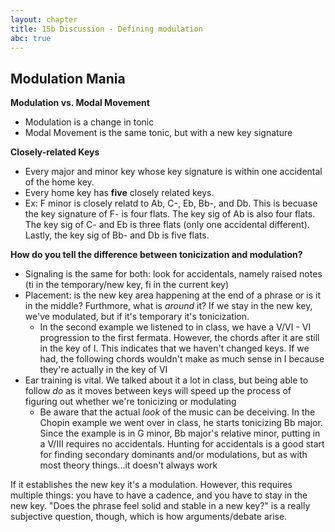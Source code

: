 ```yaml
---
layout: chapter
title: 15b Discussion - Defining modulation
abc: true
---
```


## Modulation Mania

**Modulation vs. Modal Movement**
- Modulation is a change in tonic
- Modal Movement is the same tonic, but with a new key signature

**Closely-related Keys**
- Every major and minor key whose key signature is within one accidental of the home key.
- Every home key has **five** closely related keys.
- Ex: F minor is closely relatd to Ab, C-, Eb, Bb-, and Db. This is becuase the key signature of F- is four flats. The key sig of Ab is also four flats. The key sig of C- and Eb is three flats (only one accidental different). Lastly, the key sig of Bb- and Db is five flats.

**How do you tell the difference between tonicization and modulation?**
- Signaling is the same for both: look for accidentals, namely raised notes (ti in the temporary/new key, fi in the current key)
- Placement: is the new key area happening at the end of a phrase or is it in the middle? Furthmore, what is *around* it? If we stay in the new key, we've modulated, but if it's temporary it's tonicization.
  - In the second example we listened to in class, we have a V/VI - VI progression to the first fermata. However, the chords after it are still in the key of I. This indicates that we haven't changed keys. If we had, the following chords wouldn't make as much sense in I because they're actually in the key of VI
- Ear training is vital. We talked about it a lot in class, but being able to follow *do* as it moves between keys will speed up the process of figuring out whether we're tonicizing or modulating
  - Be aware that the actual *look* of the music can be deceiving. In the Chopin example we went over in class, he starts tonicizing Bb major. Since the example is in G minor, Bb major's relative minor, putting in a V/III requires no accidentals. Hunting for accidentals is a good start for finding secondary dominants and/or modulations, but as with most theory things...it doesn't always work

If it establishes the new key it's a modulation. However, this requires multiple things: you have to have a cadence, and you have to stay in the new key. "Does the phrase feel solid and stable in a new key?" is a really subjective question, though, which is how arguments/debate arise.

